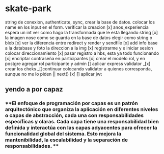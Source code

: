 # skate-park
string de conexion, authenticate, sync, crear la base de datos. 
colocar los name en los input en el form. verificar la creacion
[x] anos_experiencia espera un int ver como hago la transformada que le esta llegando string
[x] la imagen nose como se guarda en la base de datos elegir como string o blob
[x] ver la diferencia entre redirect y render y sendfile <!-- si tengo middlewares lo mejor es usar redirect, render es para vistas, sendfile enviar el archivo directamente y es menos escalable , ya que tendria 2 instancias -->
[x] add info base a la database y foto la direccion a la img
[x] registrarme y e iniciar sesion colocar direccionamiento
[x] pasar registro a hbs, esta ya todo funcionando
[x] encriptar contraseña en participantes
[x] crear el modelo rol, y en postgre agregar rol participante y admin 
[] aplicar express validator
_[x] crear los cheks
_[]continuar colocando validator a quienes corresponda, aunque no me lo piden 
|| next() [x]
[] aplicar jwt


## yendo a por capaz
### **El enfoque de programación por capas es un patrón arquitectónico que organiza la aplicación en diferentes niveles o capas de abstracción, cada una con responsabilidades específicas y claras. Cada capa tiene una responsabilidad bien definida y interactúa con las capas adyacentes para ofrecer la funcionalidad global del sistema. Esto mejora la mantenibilidad, la escalabilidad y la separación de responsabilidades. **
